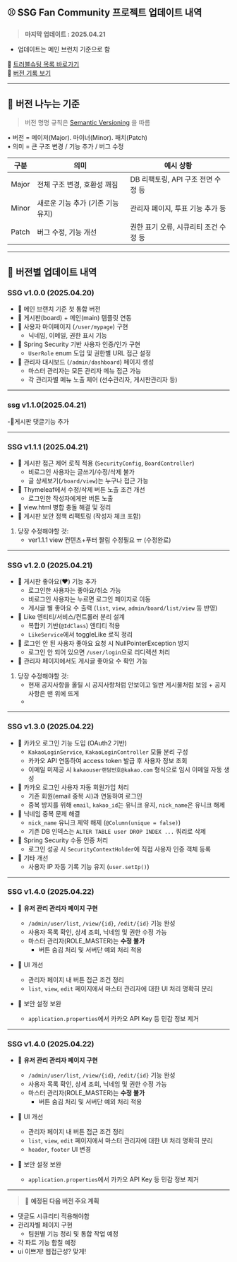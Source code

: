 ## ⚾ SSG Fan Community 프로젝트 업데이트 내역
> **마지막 업데이트 : 2025.04.21**

 - 업데이트는 메인 브런치 기준으로 함
   
📌 [트러블슈팅 목록 바로가기](https://github.com/yoon0416/ssgpack/blob/main/%ED%8A%B8%EB%9F%AC%EB%B8%94%EC%8A%88%ED%8C%85.md)  
📌 [버전 기록 보기](./version.md)

---

## 🥉 버전 나누는 기준

> 버전 명명 규칙은 [Semantic Versioning](https://semver.org/lang/ko/) 을 따름

• 버전 = 메이저(Major). 마이너(Minor). 패치(Patch)  
• 의미 = 큰 구조 변경 / 기능 추가 / 버그 수정

| 구분   | 의미                             | 예시 상황                           |
|--------|----------------------------------|--------------------------------------|
| Major  | 전체 구조 변경, 호환성 깨짐     | DB 리팩토링, API 구조 전면 수정 등   |
| Minor  | 새로운 기능 추가 (기존 기능 유지) | 관리자 페이지, 투표 기능 추가 등    |
| Patch  | 버그 수정, 기능 개선            | 권한 표기 오류, 시큐리티 조건 수정 등 |

---

## 📙 버전별 업데이트 내역

### SSG v1.0.0 (2025.04.20)
- 🔹 메인 브랜치 기준 첫 통합 버전
- 🔹 게시판(board) + 메인(main) 템플릿 연동
- 🔹 사용자 마이페이지 (`/user/mypage`) 구현
  - 닉네임, 이메일, 권한 표시 기능
- 🔹 Spring Security 기반 사용자 인증/인가 구현
  - `UserRole` enum 도입 및 권한별 URL 접근 설정
- 🔹 관리자 대시보드 (`/admin/dashboard`) 페이지 생성
  - 마스터 관리자는 모든 관리자 메뉴 접근 가능
  - 각 관리자별 메뉴 노출 제어 (선수관리자, 게시판관리자 등)
---
### ssg v1.1.0(2025.04.21)
-🔹게시판 댓글기능 추가

---
### SSG v1.1.1 (2025.04.21)
- 🔹 게시판 접근 제어 로직 적용 (`SecurityConfig`, `BoardController`)
  - 비로그인 사용자는 글쓰기/수정/삭제 불가
  - 글 상세보기(`/board/view`)는 누구나 접근 가능
- 🔹 Thymeleaf에서 수정/삭제 버튼 노출 조건 개선
  - 로그인한 작성자에게만 버튼 노출
- 🔹 view.html 병합 충돌 해결 및 정리
- 🔹 게시판 보안 정책 리팩토링 (작성자 체크 포함)
1. 당장 수정해야할 것:
   - ver1.1.1 view 컨텐츠+푸터 짤림 수정필요 ㅠ (수정완료)
---
### SSG v1.2.0 (2025.04.21)
- 🔹 게시판 좋아요(♥) 기능 추가
  - 로그인한 사용자는 좋아요/취소 가능
  - 비로그인 사용자는 누르면 로그인 페이지로 이동
  - 게시글 별 좋아요 수 출력 (`list`, `view`, `admin/board/list/view` 등 반영)
- 🔹 Like 엔티티/서비스/컨트롤러 분리 설계
  - 복합키 기반(`@IdClass`) 엔티티 적용
  - `LikeService`에서 toggleLike 로직 정리
- 🔹 로그인 안 된 사용자 좋아요 요청 시 NullPointerException 방지
  - 로그인 안 되어 있으면 `/user/login`으로 리디렉션 처리
- 🔹 관리자 페이지에서도 게시글 좋아요 수 확인 가능
1. 당장 수정해야할 것:
   - 현재 공지사항을 올릴 시 공지사항처럼 안보이고 일반 게시물처럼 보임 + 공지사항은 맨 위에 뜨게
   - 
---
### SSG v1.3.0 (2025.04.22)
- 🔹 카카오 로그인 기능 도입 (OAuth2 기반)
  - `KakaoLoginService`, `KakaoLoginController` 모듈 분리 구성
  - 카카오 API 연동하여 access token 발급 후 사용자 정보 조회
  - 이메일 미제공 시 `kakaouser랜덤번호@kakao.com` 형식으로 임시 이메일 자동 생성
- 🔹 카카오 로그인 사용자 자동 회원가입 처리
  - 기존 회원(email 중복 시)과 연동하여 로그인
  - 중복 방지를 위해 `email`, `kakao_id`는 유니크 유지, `nick_name`은 유니크 해제
- 🔹 닉네임 중복 문제 해결
  - `nick_name` 유니크 제약 해제 (`@Column(unique = false)`)
  - 기존 DB 인덱스는 `ALTER TABLE user DROP INDEX ...` 쿼리로 삭제
- 🔹 Spring Security 수동 인증 처리
  - 로그인 성공 시 `SecurityContextHolder`에 직접 사용자 인증 객체 등록
- 🔹 기타 개선
  - 사용자 IP 자동 기록 기능 유지 (`user.setIp()`)

---
### SSG v1.4.0 (2025.04.22)
- 🔹 **유저 관리 관리자 페이지 구현**
  - `/admin/user/list`, `/view/{id}`, `/edit/{id}` 기능 완성
  - 사용자 목록 확인, 상세 조회, 닉네임 및 권한 수정 가능
  - 마스터 관리자(ROLE_MASTER)는 **수정 불가**
    - 버튼 숨김 처리 및 서버단 예외 처리 적용

- 🔹 UI 개선
  - 관리자 페이지 내 버튼 접근 조건 정리
  - `list`, `view`, `edit` 페이지에서 마스터 관리자에 대한 UI 처리 명확히 분리

- 🔹 보안 설정 보완
  - `application.properties`에서 카카오 API Key 등 민감 정보 제거
    
---

### **SSG v1.4.0 (2025.04.22)**

- 🔹 **유저 관리 관리자 페이지 구현**
  - `/admin/user/list`, `/view/{id}`, `/edit/{id}` 기능 완성
  - 사용자 목록 확인, 상세 조회, 닉네임 및 권한 수정 가능
  - 마스터 관리자(ROLE_MASTER)는 **수정 불가**
    - 버튼 숨김 처리 및 서버단 예외 처리 적용

- 🔹 UI 개선
  - 관리자 페이지 내 버튼 접근 조건 정리
  - `list`, `view`, `edit` 페이지에서 마스터 관리자에 대한 UI 처리 명확히 분리
  - `header`, `footer` UI 변경

- 🔹 보안 설정 보완
  - `application.properties`에서 카카오 API Key 등 민감 정보 제거

---
> 🚨 **예정된 다음 버전 주요 계획**
- 댓글도 시큐리티 적용해야함
- 관리자별 페이지 구현  
  + 팀원별 기능 정리 및 통합 작업 예정
- 각 파트 기능 합칠 예정
- ui 이쁘게! 웹접근성? 맞게!
